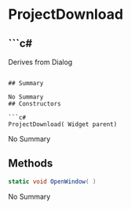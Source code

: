 # ProjectDownload

## ```c#
Derives from Dialog
```

## Summary

No Summary
## Constructors

```c#
ProjectDownload( Widget parent) 
```
No Summary
## Methods

```c#
static void OpenWindow( ) 
```
No Summary

